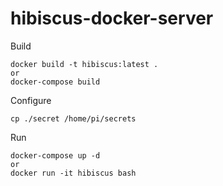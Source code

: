 # hibiscus-docker-server

Build
```
docker build -t hibiscus:latest .
or
docker-compose build
```

Configure
```
cp ./secret /home/pi/secrets
```

Run
```
docker-compose up -d
or
docker run -it hibiscus bash
```
